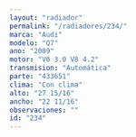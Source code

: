 ```yaml
---
layout: "radiador"
permalink: "/radiadores/234/"
marca: "Audi"
modelo: "Q7"
ano: "2009"
motor: "V6 3.0 V8 4.2"
transmision: "Automática"
parte: "433651"
clima: "Con clima"
alto: "27 15/16"
ancho: "22 11/16"
observaciones: ""
id: "234"
---
```


